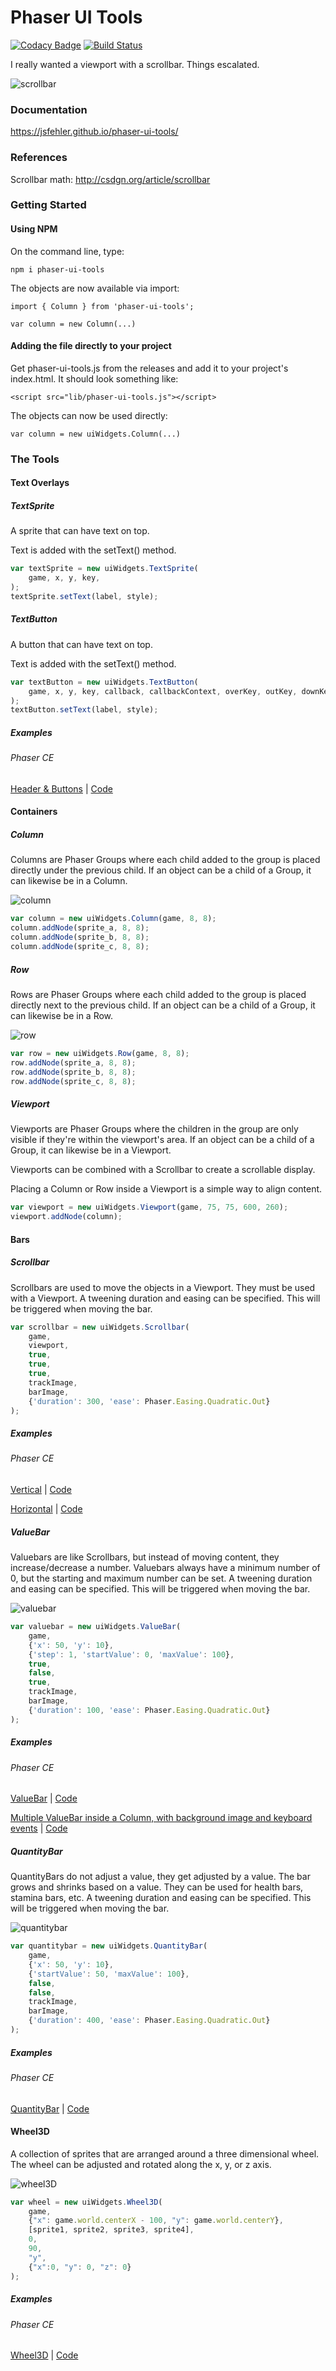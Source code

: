 # Phaser UI Tools

[![Codacy Badge](https://api.codacy.com/project/badge/Grade/aa833f08d69c471c9614f1ffac4f31e2)](https://app.codacy.com/app/joshua-fehler_2/phaser-ui-tools?utm_source=github.com&utm_medium=referral&utm_content=jsfehler/phaser-ui-tools&utm_campaign=badger)
[![Build Status](https://travis-ci.org/jsfehler/phaser-ui-tools.svg?branch=master)](https://travis-ci.org/jsfehler/phaser-ui-tools)

I really wanted a viewport with a scrollbar. Things escalated.

![scrollbar](https://raw.githubusercontent.com/jsfehler/phaser-ui-tools/master/assets/diagram.png)

### Documentation
https://jsfehler.github.io/phaser-ui-tools/

### References
Scrollbar math:
http://csdgn.org/article/scrollbar


### Getting Started

#### Using NPM
On the command line, type:
```
npm i phaser-ui-tools
```

The objects are now available via import:
```
import { Column } from 'phaser-ui-tools';

var column = new Column(...)

```

####  Adding the file directly to your project
Get phaser-ui-tools.js from the releases and add it to your project's index.html.
It should look something like:
```
<script src="lib/phaser-ui-tools.js"></script>
```

The objects can now be used directly:

```
var column = new uiWidgets.Column(...)
```


### The Tools

#### Text Overlays

##### TextSprite
A sprite that can have text on top.

Text is added with the setText() method.

```javascript
var textSprite = new uiWidgets.TextSprite(
    game, x, y, key,
);
textSprite.setText(label, style);
```

##### TextButton
A button that can have text on top.

Text is added with the setText() method.

```javascript
var textButton = new uiWidgets.TextButton(
    game, x, y, key, callback, callbackContext, overKey, outKey, downKey, upKey,
);
textButton.setText(label, style);
```

##### Examples

###### Phaser CE
[Header & Buttons](https://jsfehler.github.io/phaser-ui-tools/examples/html/phaserce/textover.html) | [Code](https://jsfehler.github.io/phaser-ui-tools/examples/js/phaserce/textover.js)


#### Containers

##### Column

Columns are Phaser Groups where each child added to the group is placed directly under the previous child. If an object can be a child of a Group, it can likewise be in a Column.

![column](https://raw.githubusercontent.com/jsfehler/phaser-ui-tools/master/assets/diagram_column.png)
```javascript
var column = new uiWidgets.Column(game, 8, 8);
column.addNode(sprite_a, 8, 8);
column.addNode(sprite_b, 8, 8);
column.addNode(sprite_c, 8, 8);
```

##### Row

Rows are Phaser Groups where each child added to the group is placed directly next to the previous child. If an object can be a child of a Group, it can likewise be in a Row.

![row](https://raw.githubusercontent.com/jsfehler/phaser-ui-tools/master/assets/diagram_row.png)
```javascript
var row = new uiWidgets.Row(game, 8, 8);
row.addNode(sprite_a, 8, 8);
row.addNode(sprite_b, 8, 8);
row.addNode(sprite_c, 8, 8);
```

##### Viewport
Viewports are Phaser Groups where the children in the group are only visible if they're within the viewport's area.
If an object can be a child of a Group, it can likewise be in a Viewport.

Viewports can be combined with a Scrollbar to create a scrollable display.

Placing a Column or Row inside a Viewport is a simple way to align content.

```javascript
var viewport = new uiWidgets.Viewport(game, 75, 75, 600, 260);
viewport.addNode(column);
```

#### Bars

##### Scrollbar
Scrollbars are used to move the objects in a Viewport. They must be used with a Viewport.
A tweening duration and easing can be specified. This will be triggered when moving the bar.

```javascript
var scrollbar = new uiWidgets.Scrollbar(
    game,
    viewport,
    true,
    true,
    true,
    trackImage,
    barImage,
    {'duration': 300, 'ease': Phaser.Easing.Quadratic.Out}
);
```

##### Examples

###### Phaser CE

[Vertical](https://jsfehler.github.io/phaser-ui-tools/examples/html/phaserce/vscrollbar.html) | [Code](https://jsfehler.github.io/phaser-ui-tools/examples/js/phaserce/vscrollbar.js)

[Horizontal](https://jsfehler.github.io/phaser-ui-tools/examples/html/phaserce/hscrollbar.html) | [Code](https://jsfehler.github.io/phaser-ui-tools/examples/js/phaserce/hscrollbar.js)


##### ValueBar
Valuebars are like Scrollbars, but instead of moving content, they increase/decrease a number.
Valuebars always have a minimum number of 0, but the starting and maximum number can be set.
A tweening duration and easing can be specified. This will be triggered when moving the bar.

![valuebar](https://raw.githubusercontent.com/jsfehler/phaser-ui-tools/master/assets/diagram_valuebar.png)

```javascript
var valuebar = new uiWidgets.ValueBar(
    game,
    {'x': 50, 'y': 10},
    {'step': 1, 'startValue': 0, 'maxValue': 100},
    true,
    false,
    true,
    trackImage,
    barImage,
    {'duration': 100, 'ease': Phaser.Easing.Quadratic.Out}
);
```

##### Examples

###### Phaser CE

[ValueBar](https://jsfehler.github.io/phaser-ui-tools/examples/html/phaserce/valuebar.html) | [Code](https://jsfehler.github.io/phaser-ui-tools/examples/js/phaserce/valuebar.js)

[Multiple ValueBar inside a Column, with background image and keyboard events](https://jsfehler.github.io/phaser-ui-tools/examples/html/phaserce/valuebar_column.html) | [Code](https://jsfehler.github.io/phaser-ui-tools/examples/js/phaserce/valuebar_column.js)


##### QuantityBar
QuantityBars do not adjust a value, they get adjusted by a value. The bar grows and shrinks based on a value.
They can be used for health bars, stamina bars, etc.
A tweening duration and easing can be specified. This will be triggered when moving the bar.

![quantitybar](https://raw.githubusercontent.com/jsfehler/phaser-ui-tools/master/assets/diagram_quantitybar.png)

```javascript
var quantitybar = new uiWidgets.QuantityBar(
    game,
    {'x': 50, 'y': 10},
    {'startValue': 50, 'maxValue': 100},
    false,
    false,
    trackImage,
    barImage,
    {'duration': 400, 'ease': Phaser.Easing.Quadratic.Out}
);
```

##### Examples

###### Phaser CE

[QuantityBar](https://jsfehler.github.io/phaser-ui-tools/examples/html/phaserce/quantitybar.html) | [Code](https://jsfehler.github.io/phaser-ui-tools/examples/js/phaserce/quantitybar.js)


#### Wheel3D
A collection of sprites that are arranged around a three dimensional wheel.
The wheel can be adjusted and rotated along the x, y, or z axis.

![wheel3D](https://raw.githubusercontent.com/jsfehler/phaser-ui-tools/master/assets/diagram_wheel3D.png)

```javascript
var wheel = new uiWidgets.Wheel3D(
    game,
    {"x": game.world.centerX - 100, "y": game.world.centerY},
    [sprite1, sprite2, sprite3, sprite4],
    0,
    90,
    "y",
    {"x":0, "y": 0, "z": 0}
);
```

##### Examples

###### Phaser CE

[Wheel3D](https://jsfehler.github.io/phaser-ui-tools/examples/html/phaserce/wheel3D.html) | [Code](https://jsfehler.github.io/phaser-ui-tools/examples/js/phaserce/wheel3D.js)
